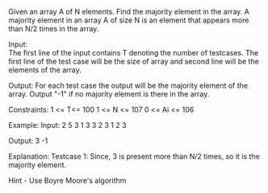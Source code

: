Given an array A of N elements. Find the majority element in the array. A majority element in an array A of size N is an element that appears more than N/2 times in the array.

Input:  
The first line of the input contains T denoting the number of testcases. The first line of the test case will be the size of array and second line will be the elements of the array.

Output: 
For each test case the output will be the majority element of the array. Output "-1" if no majority element is there in the array.

Constraints:
1 <= T<= 100
1 <= N <= 107
0 <= Ai <= 106

Example:
Input:
2
5
3 1 3 3 2
3
1 2 3

Output:
3
-1

Explanation:
Testcase 1: Since, 3 is present more than N/2 times, so it is the majority element.

Hint - Use Boyre Moore's algorithm